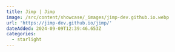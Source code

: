 ```yaml
---
title: Jimp | Jimp
image: /src/content/showcase/_images/jimp-dev.github.io.webp
url: 'https://jimp-dev.github.io/jimp/'
dateAdded: 2024-09-09T12:39:46.653Z
categories:
  - starlight
---
```



